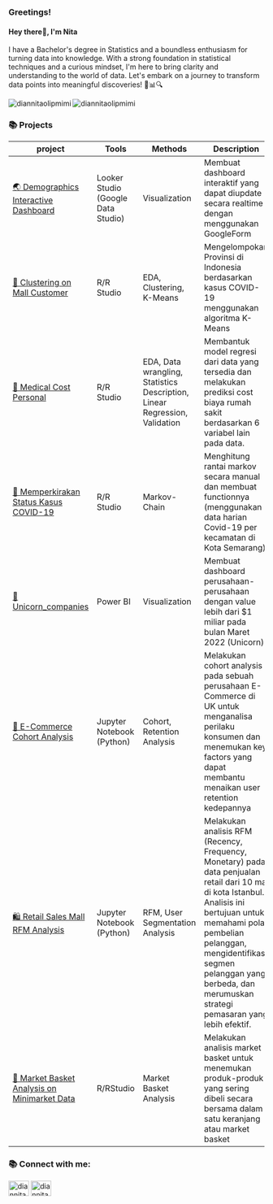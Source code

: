 <h3> Greetings! </h3> 

<h4> Hey there👋, I'm Nita </h4>


I have a Bachelor's degree in Statistics and a boundless enthusiasm for turning data into knowledge. With a strong foundation in statistical techniques and a curious mindset, I'm here to bring clarity and understanding to the world of data. Let's embark on a journey to transform data points into meaningful discoveries! 🚀📊🔍

<p><img align="left" src="https://github-readme-stats.vercel.app/api/top-langs?username=diannitaolipmimi&show_icons=true&locale=en&layout=compact" alt="diannitaolipmimi" /></p>

<p><img align="center" src="https://github-readme-streak-stats.herokuapp.com/?user=diannitaolipmimi&" alt="diannitaolipmimi" /></p>

<h3 align="left">📚 Projects</h3>

| project                                                                                            | Tools      | Methods                                                                    | Description                                                                                                                                                                                                                   |
| -------------------------------------------------------------------------------------------------- | ---------- | -------------------------------------------------------------------------- | ----------------------------------------------------------------------------------------------------------------------------------------------------------------------------------------------------------------------------- |
| [🌏 Demographics Interactive Dashboard](https://github.com/DiannitaOlipmimi/Demographics_Census)                         | Looker Studio (Google Data Studio)   | Visualization                                                              |Membuat dashboard interaktif yang dapat diupdate secara realtime dengan menggunakan GoogleForm|
| [🛒 Clustering on Mall Customer](https://github.com/DiannitaOlipmimi/Clustering_on_Mall_Customer)     | R/R Studio | EDA, Clustering, K-Means                                                   | Mengelompokan Provinsi di Indonesia berdasarkan kasus COVID-19 menggunakan algoritma K-Means                                                                                                                                  |
| [💊 Medical Cost Personal](https://github.com/DiannitaOlipmimi/Regression_on_medical_cost)            | R/R Studio | EDA, Data wrangling, Statistics Description, Linear Regression, Validation | Membantuk model regresi dari data yang tersedia dan melakukan prediksi cost biaya rumah sakit berdasarkan 6 variabel lain pada data.                                                                                          |
| [🦠 Memperkirakan Status Kasus COVID-19](https://github.com/DiannitaOlipmimi/Markov-chain)            | R/R Studio | Markov-Chain                                                               | Menghitung rantai markov secara manual dan membuat functionnya (menggunakan data harian Covid-19 per kecamatan di Kota Semarang)                                                                                              |
| [🦄 Unicorn_companies](https://github.com/DiannitaOlipmimi/Unicorn_companies)                         | Power BI   | Visualization                                                              |Membuat dashboard perusahaan-perusahaan dengan value lebih dari $1 miliar pada bulan Maret 2022 (Unicorn) |
| [💸 E-Commerce Cohort Analysis](https://github.com/DiannitaOlipmimi/E-Commerce_Cohort_Analysis)                         | Jupyter Notebook (Python)   | Cohort, Retention Analysis                                                              |Melakukan cohort analysis pada sebuah perusahaan E-Commerce di UK untuk menganalisa perilaku konsumen dan menemukan key factors yang dapat membantu menaikan user retention kedepannya|
| [🛍️ Retail Sales Mall RFM Analysis](https://github.com/DiannitaOlipmimi/Retail_Sales_RFM)                         | Jupyter Notebook (Python)   | RFM, User Segmentation Analysis                                                              |Melakukan analisis RFM (Recency, Frequency, Monetary) pada data penjualan retail dari 10 mal di kota Istanbul. Analisis ini bertujuan untuk memahami pola pembelian pelanggan, mengidentifikasi segmen pelanggan yang berbeda, dan merumuskan strategi pemasaran yang lebih efektif.|
| [🏪 Market Basket Analysis on Minimarket Data](https://github.com/DiannitaOlipmimi/Minimarket_MarketBasketAnalysis)                         | R/RStudio   |  Market Basket Analysis                                                          |Melakukan analisis market basket untuk menemukan produk-produk yang sering dibeli secara bersama dalam satu keranjang atau market basket|

<h3 align="left">📚 Connect with me:</h3>
<p align="left">
<a href="https://www.linkedin.com/in/diannita-eka-putri/" target="blank"><img align="center" src="https://raw.githubusercontent.com/rahuldkjain/github-profile-readme-generator/master/src/images/icons/Social/linked-in-alt.svg" alt="diannita eka putri" height="30" width="40" /></a>
<a href="https://www.kaggle.com/diannitaekaputri" target="blank"><img align="center" src="https://raw.githubusercontent.com/rahuldkjain/github-profile-readme-generator/master/src/images/icons/Social/kaggle.svg" alt="diannita eka putri" height="30" width="40" /></a>
</p>
